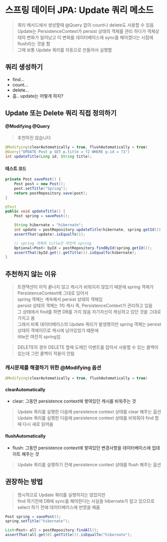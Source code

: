 # 스프링 데이터 JPA: Update 쿼리 메소드
> 쿼리 메서드에서 생성할때 @Query 없이 count나 delete도 사용할 수 있음  
> Update는 PersistenceContext가 persist 상태의 객체를 관리 하다가 
> 객체상태의 변화가 일어났고 이 변화를 데이터베이스에 sync를 해야겠다는 시점에 flush라는 것을 함  
> 그때 보통 Update 쿼리를 자동으로 만들어서 실행함  
## 쿼리 생성하기
- find...
- count...
- delete...
- 흠.. update는 어떻게 하지?
 
## Update 또는 Delete 쿼리 직접 정의하기
#### @Modifying @Query
> 추천하진 않습니다  
```java
@Modifying(clearAutomatically = true, flushAutomatically = true)
@Query("UPDATE Post p SET p.title = ?2 WHERE p.id = ?1")
int updateTitle(Long id, String title);
```

#### 테스트 코드
```java
private Post savePost() {
    Post post = new Post();
    post.setTitle("Spring");
    return postRepository.save(post);
}

@Test
public void updateTitle() {
    Post spring = savePost();

    String hibernate = "hibernate";
    int update = postRepository.updateTitle(hibernate, spring.getId());
    assertThat(update).isEqualTo(1);

    // spring 객체의 title은 여전히 spring 
    Optional<Post> byId = postRepository.findById(spring.getId());
    assertThat(byId.get().getTitle()).isEqualTo(hibernate);
}
```

## 추천하지 않는 이유
> 트랜잭션이 아직 끝나지 않고 캐시가 비워지지 않았기 때문에 spring 객체가 PersistenceContext에 그대로 있어서  
> spring 객체는 계속해서 persist 상태의 객체임  
> persist 상태의 객체는 1차 캐시 즉, PersistenceContext가 관리하고 있음  
> 그 상태에서 find를 하면 DB를 가지 않음 자기자신이 캐싱하고 있던 것을 그대로 가지고 옴  
> 그래서 비록 데이터베이스의 Update 쿼리가 발생했지만 spring 객체는 persist 상태의 객체이므로 캐시에 남아있었기 떄문에  
> title은 여전히 spring임  
  
> DELETE의 경우 DELETE 할때 도메인 이벤트를 잡아서 사용할 수 있는 콜백이 있는데 그런 콜백이 적용이 안됨  

### 캐시문제를 해결하기 위한 @Modifying 옵션
```java
@Modifying(clearAutomatically = true, flushAutomatically = true)
```
#### clearAutomatically 
- clear: 그동안 persistence context에 쌓여있던 캐시를 비워주는 것  
> Update 쿼리를 실행한 다음에 persistence context 상태를 clear 해주는 옵션  
> Update 쿼리를 실행한 다음에 persistence context 상태를 비워줘야 find 할때 다시 새로 읽어옴  

#### flushAutomatically
- flush: 그동안 persistence context에 쌓여있던 변경사항을 데이터베이스에 업데이트 해주는 것  
> Update 쿼리를 실행하기 전에 persistence context 상태를 flush 해주는 옵션  

## 권장하는 방법
> 명시적으로 Update 쿼리를 실행하지는 않았지만  
> find 하기전에 DB에 sync를 해야한다는 사실을 hibernate가 알고 있으므로 select 하기 전에 데이터베이스에 반영을 해줌  
```java
Post spring = savePost();
spring.setTitle("hibernate");

List<Post> all = postRepository.findAll();
assertThat(all.get(0).getTitle()).isEqualTo("hibernate");
```